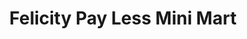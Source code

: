 ---
title: "Felicity Pay Less Mini Mart"
url: /felicity/felicity-pay-less-mini-mart/
shop: Lebensmittel
---